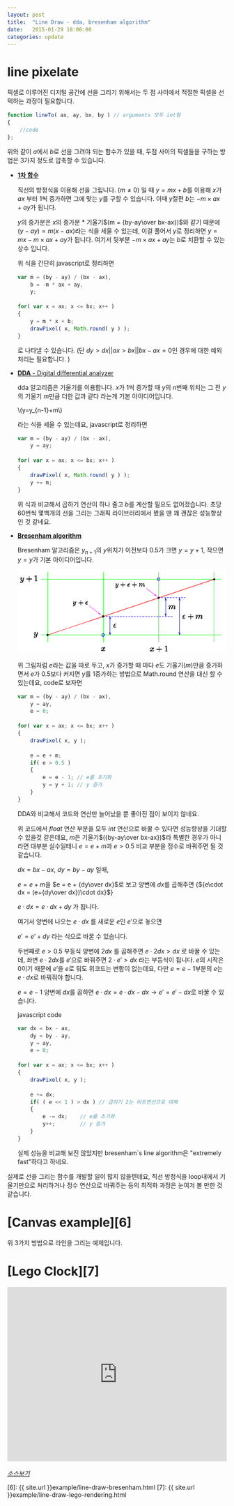 ```yaml
---
layout: post
title:  "Line Draw - dda, bresenham algorithm"
date:   2015-01-29 18:00:00
categories: update
---
```


line pixelate
======
픽셀로 이루어진 디지털 공간에 선을 그리기 위해서는 두 점 사이에서 적절한 픽셀을 선택하는 과정이 필요합니다. 

```javascript
function lineTo( ax, ay, bx, by ) // arguments 모두 int형
{
  	//code
}; 
```
위와 같이 $a$에서 $b$로 선을 그려야 되는 함수가 있을 때, 두점 사이의 픽셀들을 구하는 방법은 3가지 정도로 압축할 수 있습니다.

* [**1차 함수**][2]

    직선의 방정식을 이용해 선을 그립니다. $(m \neq 0)$ 일 때 $y = mx + b$를 이용해 $x$가 $ax$ 부터 $1$씩 증가하면 그에 맞는 $y$를 구할 수 있습니다. 이때 $y$절편 $b$는 $-m \times ax + ay$가 됩니다. 

	$y$의 증가분은 $x$의 증가분 * 기울기$(m = {by-ay\over bx-ax})$와 같기 때문에 $( y - ay ) = m( x - ax )$라는 식을 세울 수 있는데, 이걸 풀어서 $y$로 정리하면 $y = mx - m \times ax + ay$가 됩니다. 여기서 뒷부분 $-m \times ax + ay$는 $b$로 치환할 수 있는 상수 입니다. 

	위 식을 간단히 javascript로 정리하면 

    
    ```javascript
    var m = (by - ay) / (bx - ax),
    	b = -m * ax + ay,
    	y;

    for( var x = ax; x <= bx; x++ )
    {
		y = m * x + b;
		drawPixel( x, Math.round( y ) );
	}

    ```

    로 나타낼 수 있습니다. (단 $dy > dx || ax > bx || bx-ax=0$인 경우에 대한 예외처리는 필요합니다. )

* [**DDA** - Digital differential analyzer][3]

	dda 알고리즘은 기울기를 이용합니다. $x$가 1씩 증가할 때 $y$의 $n$번째 위치는 그 전 $y$의 기울기 $m$만큼 더한 값과 같다 라는게 기본 아이디어입니다.

	\\(y=y_{n-1}+m\\)


	라는 식을 세울 수 있는데요, javascript로 정리하면 


	```javascript
	var m = (by - ay) / (bx - ax),
    	y = ay;

    for( var x = ax; x <= bx; x++ )
    {
    	drawPixel( x, Math.round( y ) );
		y += m;
	}
	```
	
	위 식과 비교해서 곱하기 연산이 하나 줄고 $b$를 계산할 필요도 없어졌습니다. 초당 60번씩 몇백개의 선을 그리는 그래픽 라이브러리에서 봤을 땐 꽤 괜찮은 성능향상인 것 같네요. 


* [**Bresenham algorithm**][4]

	Bresenham 알고리즘은 $y_{n+1}$의 $y$위치가 이전보다 0.5가 크면 $y = y + 1$, 작으면 $y = y$가 기본 아이디어입니다. 

	![alt text][5]

	위 그림처럼 $e$라는 값을 따로 두고, $x$가 증가할 때 마다 $e$도 기울기$(m)$만큼 증가하면서 $e$가 $0.5$보다 커지면 $y$를 $1$증가하는 방법으로 Math.round 연산을 대신 할 수 있는데요, code로 보자면

	```javascript
	var m = (by - ay) / (bx - ax),
    	y = ay,
    	e = 0;

    for( var x = ax; x <= bx; x++ )
    {
    	drawPixel( x, y );

		e = e + m;
		if( e > 0.5 )
		{
			e = e - 1; // e를 초기화
			y = y + 1; // y 증가
		}
	}
	```

	DDA와 비교해서 코드와 연산만 늘어났을 뿐 좋아진 점이 보이지 않네요. 

	위 코드에서 $float$ 연산 부분을 모두 $int$ 연산으로 바꿀 수 있다면 성능향상을 기대할 수 있을것 같은데요, $m$은 기울기$({by-ay\over bx-ax})$라 특별한 경우가 아니라면 대부분 실수일테니 $e = e + m$과 $e > 0.5$ 비교 부분을 정수로 바꿔주면 될 것 같습니다. 

	$dx = bx - ax$,
	$dy = by - ay$ 일때,

	$e = e + m$을 $e = e + {dy\over dx}$로 보고 양변에 $dx$를 곱해주면 {${e\cdot dx = (e+{dy\over dx})\cdot dx}$}

	${e\cdot dx = e\cdot dx + dy}$ 가 됩니다. 

	여기서 양변에 나오는 $e\cdot dx$ 를 새로운 $e$인 $e'$으로 놓으면 

	$e' = e' + dy$ 라는 식으로 바꿀 수 있습니다.

	두번째로 $e > 0.5$ 부등식 양변에 $2dx$ 를 곱해주면 $e\cdot 2dx > dx$ 로 바꿀 수 있는데, 좌변 $e\cdot 2dx$를 $e'$으로 바꿔주면 $2\cdot e' > dx$ 라는 부등식이 됩니다. $e$의 시작은 $0$이기 때문에 $e'$을 $e$로 둬도 위코드는 변함이 없는데요, 다만 $e = e - 1$부분의 $e$는 $e\cdot dx$로 바꿔줘야 합니다.

	$e = e - 1$ 양변에 $dx$를 곱하면 $e\cdot dx = e\cdot dx - dx \to e' = e' - dx$로 바꿀 수 있습니다. 
	
	javascript code


	```javascript
	var dx = bx - ax,
		dy = by - ay,
    	y = ay,
    	e = 0;

    for( var x = ax; x <= bx; x++ )
    {
    	drawPixel( x, y );

		e += dx;
		if( ( e << 1 ) > dx ) // 곱하기 2는 비트연산으로 대체 
		{
			e -= dx; 	// e를 초기화
			y++; 		// y 증가
		}
	}
	```

	실제 성능을 비교해 보진 않았지만 bresenham`s line algorithm은 "extremely fast"하다고 하네요. 

실제로 선을 그리는 함수를 개발할 일이 많지 않을텐데요, 직선 방정식을 loop내에서 기울기만으로 처리하거나 정수 연산으로 바꿔주는 등의 최적화 과정은 눈여겨 볼 만한 것 같습니다. 

[Canvas example][6]
======
위 3가지 방법으로 라인을 그리는 예제입니다. 

[Lego Clock][7]
======

<iframe width="100%" height="400" src="http://dnvy0084.github.io/example/line-draw-lego-rendering.html" frameborder="0" allowfullscreen></iframe>

[*소스보기*][1]


[1]: https://github.com/dnvy0084/math/blob/master/line-draw-bresenham/line-draw-bresenham.html
[2]: http://en.wikipedia.org/wiki/Linear_equation
[3]: http://en.wikipedia.org/wiki/Digital_differential_analyzer_(graphics_algorithm)
[4]: http://en.wikipedia.org/wiki/Bresenham's_line_algorithm
[5]: /raw/bres1.gif "bresenham"
[6]: {{ site.url }}example/line-draw-bresenham.html
[7]: {{ site.url }}example/line-draw-lego-rendering.html